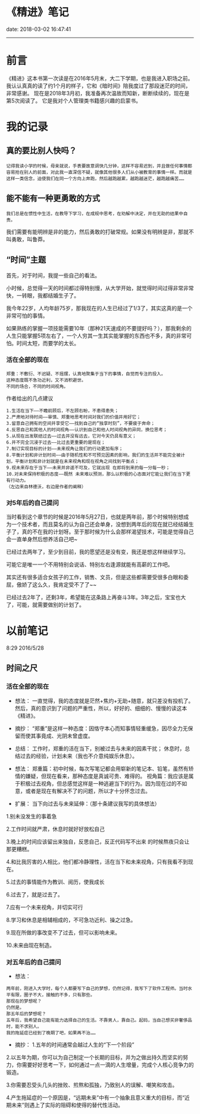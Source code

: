 # 《精进》笔记
date: 2018-03-02 16:47:41

---
# 前言
《精进》这本书第一次读是在2016年5月末，大二下学期，也是我进入职场之前。
我认认真真的读了约1个月的样子，它和《暗时间》陪我度过了那段迷茫的时间，非常感谢。
现在是2018年3月初，我准备再次温故而知新，断断续续的，现在是第5次阅读了。
它是我对个人管理类书籍感兴趣的启蒙书。

# 我的记录

## 真的要比别人快吗？

```
记得我读小学的时候，母亲就说，手表要故意调快几分钟，这样不容易迟到，并且做任何事情都容易抢在别人的前面，对此我一直深信不疑，就像其他很多人们从小被教育的事情一样。而就是这样一类信念，迫使我们在同一个方向上奔跑，然后越跑越累，越跑越迷茫，越跑越痛苦……
```

## 能不能有一种更勇敢的方式

```
我们总是在惯性中生活，在教导下学习，在成规中思考，在劝解中决定，并在无助的结果中自责。
```

我们需要有能明辨是非的能力，然后勇敢的打破常规。如果没有明辨是非，那就不叫勇敢，叫鲁莽。

## “时间”主题

首先，对于时间，我提一些自己的看法。

小时候，总觉得一天的时间都过得特别慢，从大学开始，就觉得时间过得非常非常快，一转眼，我都结婚生子了。

我今年22岁，人均年龄75岁，那我现在的人生已经过了1/3了，其实这真的是一个非常可怕的事情。

如果熟练的掌握一项技能需要10年（那种21天速成的不要提好吗？），那我剩余的人生只能掌握5项左右了，一个人穷其一生其实能掌握的东西也不多，真的非常可怕。时间太短，而要学的太长。

### 活在全部的现在

```
郑重：不敷衍、不迟疑、不摇摆，认真地聚集于当下的事情，自觉而专注的投入。
这种态度既不急功近利，又不消积避世。
不同的场合，不同的时间视角。
```

作者给出的几点建议

```
1.生活在当下——不瞻前顾后，不左顾右盼，不患得患失；
2.严肃地对待时间——审慎、郑重地思考时间对我们的价值并用好它；
3.留意自己拥有的空间并享受它——找到自己的“独享时刻”，不要疲于奔命；
4.反思自己和其他人的时间视角——认识到自己和他人时间视角的异同，换位思考；
5.从现在出发联结过去——过去并没有远去，它对今天仍具有意义；
6.并不完全沉浸于过去——比过去更重要的是现在；
7.制订实现目标的计划——未来视角让我们的行动更加有序；
8.平衡计划和非计划时间——由于随机性和不可预见因素的影响，我们的生活并不能完全被计划，平衡计划和非计划就是在未来视角和现在视角之间找到平衡点；
9.视未来存在于当下——未来并非遥不可及，它就出现 在即将到来的每一分每一秒；
10.对未来保持积极的态度——既然 未来难以预测，那么以积极的心态面对它能让我们在当下更有行动力。
（左边来自林德沃，右边是作者的阐释）
```

### 对5年后的自己提问

当时看到这个章节的时候是2016年5月27日，也就是两年前，那个时候特别想成为一个技术者，而且莫名的认为自己还会单身，没想到两年后的现在就已经结婚生子了，真的不在我的计划呀。至于那时候为什么会那样渴望技术，可能是觉得自己会一直单身然后想养活自己吧~

已经过去两年了，至少到目前，我的愿望还是没有变，我还是想这样继续学习。

可能它是唯一一个不用特别会说话、特别左右逢源就能有高薪的工作吧。

其实还有很多适合女孩子的工作，销售、文员，但是这些都需要受很多白眼和委屈，傲娇了这么久，我肯定受不了了~~

已经过去2年了，还剩3年，希望能在这条路上再奋斗3年。3年之后，宝宝也大了，可能，就需要做别的计划了。

# 以前笔记
8:29 2016/5/28
## 时间之尺
### 活在全部的现在
- 想法：
一直觉得，我的态度就是茫然+焦灼+无助+随意，就只差没有投机了。然后，真的意识到了问题的严重性，所以，好好的、细细的、慢慢的读这本《精进》。
- 摘抄：
 “郑重”是这样一种态度：因恪守本心而知事情轻重缓急，因尽全力无保留而使其事竟成、光阴未曾虚度。
- 总结：
工作时，郑重的活在当下，别被过去与未来的因素干扰；
休息时，总结过去的经验，计划未来（我也不介意纯娱乐休息）。

- 想法：
郑重篇：初中时候，每次写笔记都会用崭新的笔记本、铅笔，虽然有矫情的嫌疑，但现在看来，那种态度是真诚可贵、难得的。
视角篇：我应该是属于积极过去视角，但总感觉这样是一种逃避当下的行为。因为现在过的不如意，或者是现在有解决不了的问题，所以才十分怀念过去。

- 扩展：
当下向过去与未来延伸：（那十条建议我写的具体想法）

1.别未没发生的事着急

2.工作时间就严肃，休息时就好好放松自己

3.晚上的时间应该留出来独自，反思自己，反正代码写不出来 的时候熬夜只会让那更糟糕。

4.和比我厉害的人相比，他们都冷静理性，活在当下和未来视角，只有我看不到现在。

5.过去的事情能作为教训、阅历，使我成长

6.过去了，就是过去了。

7.应有一个未来视角，并切实可行

8.学习和休息是相辅相成的，不可急功近利、操之过急。

9.现在所做的事改变不了过去，但可以影响未来。

10.未来由现在制造。

### 对五年后的自己提问
- 想法：
```
两年前，刚进入大学时，每个人都要写下自己的梦想，仍然记得，我写下了软件工程师。当时水平有限，圈子不大，接触的不多，只有那些。
那现在的梦想呢？
仍然是。
那五年后的梦想呢？
五年后，我希望自己能有能力选择自己的生活。不靠男人，靠自己。起码，当自己想买非奢侈品时，能不求别人。
我的拖延症已经到了晚期了吧，如果再不治……
```
- 摘抄：
1.五年的时间通常会越过人生的“下一个阶段”

2.以五年为期，你可以为自己制定一个长期的目标，并为之做出持久而坚实的努力，你需要好好思考一下，如何通过一点一滴的人生增量，完成个人核心竞争力的锻造。

3.你需要忍受头几头的挫败、煎熬和孤独，乃致别人的误解、嘲笑和攻击。

4.产生拖延症的一个原因是，“远期未来”中有一个抽象且意义重大的目标，而“近期未来”则遇上了实际的阻碍和使得的替代性活动。
